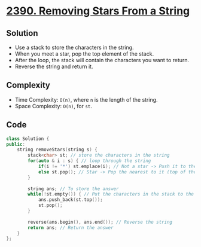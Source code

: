 # [2390. Removing Stars From a String](https://leetcode.com/problems/removing-stars-from-a-string/)

## Solution
- Use a stack to store the characters in the string.
- When you meet a star, pop the top element of the stack.
- After the loop, the stack will contain the characters you want to return.
- Reverse the string and return it.

## Complexity
- Time Complexity: `O(n)`, where `n` is the length of the string.
- Space Complexity: `O(n)`, for `st`.

## Code
```cpp
class Solution {
public:
    string removeStars(string s) {
        stack<char> st; // store the characters in the string
        for(auto & i : s) { // loop through the string
            if(i != '*') st.emplace(i); // Not a star -> Push it to the stack
            else st.pop(); // Star -> Pop the nearest to it (top of the stack)
        }
        
        string ans; // To store the answer
        while(!st.empty()) { // Put the characters in the stack to the answer
            ans.push_back(st.top());
            st.pop();
        } 
        
        reverse(ans.begin(), ans.end()); // Reverse the string
        return ans; // Return the answer
    }
};
```
